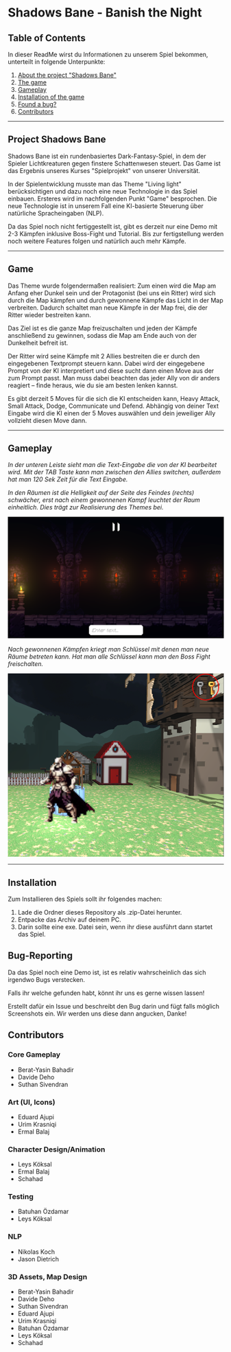 # Shadows Bane - Banish the Night

## Table of Contents
In dieser ReadMe wirst du Informationen zu unserem Spiel bekommen, unterteilt in folgende Unterpunkte:

1. [About the project "Shadows Bane"](#project-shadows-bane)
2. [The game](#game)
3. [Gameplay](#gameplay)
4. [Installation of the game](#installation)
5. [Found a bug?](#bug-reporting)
6. [Contributors ](#contributors)

---

## Project Shadows Bane
Shadows Bane ist ein rundenbasiertes Dark-Fantasy-Spiel, in dem der Spieler Lichtkreaturen gegen finstere Schattenwesen steuert. Das Game ist das Ergebnis unseres Kurses "Spielprojekt" von unserer Universität. 

In der Spielentwicklung musste man das Theme "Living light" berücksichtigen und dazu noch eine neue Technologie in das Spiel einbauen. Ersteres wird im nachfolgenden Punkt "Game" besprochen. Die neue Technologie ist in unserem Fall eine KI-basierte Steuerung über natürliche Spracheingaben (NLP).

Da das Spiel noch nicht fertiggestellt ist, gibt es derzeit nur eine Demo mit 2-3 Kämpfen inklusive Boss-Fight und Tutorial. Bis zur fertigstellung werden noch weitere Features folgen und natürlich auch mehr Kämpfe.

---

## Game
Das Theme wurde folgendermaßen realisiert: Zum einen wird die Map am Anfang eher Dunkel sein und der Protagonist (bei uns ein Ritter) wird sich durch die Map kämpfen und durch gewonnene Kämpfe das Licht in der Map verbreiten. Dadurch schaltet man neue Kämpfe in der Map frei, die der Ritter wieder bestreiten kann. 

Das Ziel ist es die ganze Map freizuschalten und jeden der Kämpfe anschließend zu gewinnen, sodass die Map am Ende auch von der Dunkelheit befreit ist. 

Der Ritter wird seine Kämpfe mit 2 Allies bestreiten die er durch den eingegebenen Textprompt steuern kann. Dabei wird der eingegebene Prompt von der KI interpretiert und diese sucht dann einen Move aus der zum Prompt passt. Man muss dabei beachten das jeder Ally von dir anders reagiert – finde heraus, wie du sie am besten lenken kannst.

Es gibt derzeit 5 Moves für die sich die KI entscheiden kann, Heavy Attack, Small Attack, Dodge, Communicate und Defend. Abhängig von deiner Text Eingabe wird die KI einen der 5 Moves auswählen und dein jeweiliger Ally vollzieht diesen Move dann.

---

## Gameplay 
*In der unteren Leiste sieht man die Text-Eingabe die von der KI bearbeitet wird. Mit der TAB Taste kann man zwischen den Allies switchen, außerdem hat man 120 Sek Zeit für die Text Eingabe.*








*In den Räumen ist die Helligkeit auf der Seite des Feindes (rechts) schwächer, erst nach einem gewonnenen Kampf leuchtet der Raum einheitlich. Dies trägt zur Realisierung des Themes bei.*

![nurRaum](images/nurRaum.png)



*Nach gewonnenen Kämpfen kriegt man Schlüssel mit denen man neue Räume betreten kann. Hat man alle Schlüssel kann man den Boss Fight freischalten.*

![Map](images/Map.png)

---

## Installation 
Zum Installieren des Spiels sollt ihr folgendes machen:

1. Lade die Ordner dieses Repository als .zip-Datei herunter.
2. Entpacke das Archiv auf deinem PC.
3. Darin sollte eine exe. Datei sein, wenn ihr diese ausführt dann startet das Spiel.

## Bug-Reporting
Da das Spiel noch eine Demo ist, ist es relativ wahrscheinlich das sich irgendwo Bugs verstecken.

Falls ihr welche gefunden habt, könnt ihr uns es gerne wissen lassen!

Erstellt dafür ein Issue und beschreibt den Bug darin und fügt falls möglich Screenshots ein. Wir werden uns diese dann angucken, Danke!

## Contributors 

### Core Gameplay 
- Berat-Yasin Bahadir 
- Davide Deho
- Suthan Sivendran 

### Art (UI, Icons)
- Eduard Ajupi
- Urim Krasniqi
- Ermal Balaj

### Character Design/Animation
- Leys Köksal
- Ermal Balaj
- Schahad 

### Testing
- Batuhan Özdamar
- Leys Köksal

### NLP
- Nikolas Koch
- Jason Dietrich

### 3D Assets, Map Design
- Berat-Yasin Bahadir 
- Davide Deho
- Suthan Sivendran
- Eduard Ajupi
- Urim Krasniqi
- Batuhan Özdamar
- Leys Köksal
- Schahad
